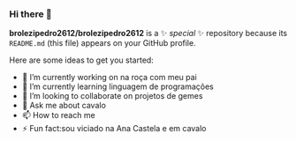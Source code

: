 ### Hi there 👋


**brolezipedro2612/brolezipedro2612** is a ✨ _special_ ✨ repository because its `README.md` (this file) appears on your GitHub profile.

Here are some ideas to get you started:

- 🔭 I’m currently working on na roça com meu pai 
- 🌱 I’m currently learning linguagem de programações  
- 👯 I’m looking to collaborate on projetos de gemes 
- 💬 Ask me about cavalo
- 📫 How to reach me
- ⚡ Fun fact:sou viciado na Ana Castela e em cavalo
